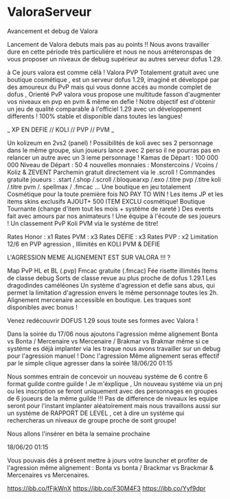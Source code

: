 # ValoraServeur
Avancement et debug de Valora

Lancement de Valora debuts mais pas au points !!
Nous avons travailler dure en cette période très particuliére et nous ne nous arréteronspas de vous proposer un niveaux de debug supérieur au autres serveur dofus 1.29.

à Ce jours valora est comme célà !
Valora PVP Totalement gratuit avec une boutique cosmétique , est un serveur dofus 1.29, imaginé et développé par des amoureux du PvP mais qui vous donne accés au monde complet de dofus , Orienté PvP valora vous propose une multitude fasson d'augmenter vos niveaux en pvp en pvm & même en defie ! 
Notre objectif est d'obtenir un jeu de qualité comparable à l'officiel 1.29 avec un développement differents  ! 100% stable et disponible dans toutes les langues!

_ XP EN DEFIE // KOLI // PVP // PVM _ 

Un kolizeum en 2vs2 (panel) !
Possibilités de koli avec ses 2 personnage dans le même groupe, siun joueurs lance avec 2 perso il ne pourras pas en relancer un autre avec un 3 ieme personnage !
Kamas de Départ : 100 000 000
Niveau de Départ : 50
4 nouvelles monnaies : Monstercoins / Vcoins / Koliz & ZEVENT 
Parchemin gratuit directement via le .scroll !
Commandes gratuite joueurs : .start /.shop /.scroll /.bloquearxp /.exo /.titre pvp /.titre koli /.titre pvm /. spellmax / .fmcac ...
Une boutique en jeu totalement Cosmétique pour la toute première fois NO PAY TO WIN !
Les items JP et les items skins exclusifs AJOUT+ 500 ITEM EXCLU cosmétique!
Boutique Tournante (change d'item tout les mois + systéme de rareté )
Des events fait avec amours par nos animateurs !
Une équipe à l'écoute de ses joueurs !
Un classement PvP Koli PVM via le systéme de titre!

Rates Honor : x1
Rates PVM : x3 
Rates DEFIE : x3 
Rates PVP : x2 
Limitation 12/6 en PVP agression , Illimités en KOLI PVM & DEFIE

 L'AGRESSION MEME ALIGNEMENT EST SUR VALORA !!! ?

Map PvP HL et BL (.pvp)
Fmcac gratuite (.fmcac)
Fée risette illimités
Items de classe debug
Sorts de classe revue au plus proche de dofus 1.29.1 
Les dragodindes caméléones
Un système d'agression et defie sans abus, qui permet la limitation d'agression envers le même personnage toutes les 2h.
Alignement mercenaire accessible en boutique.
Les traques sont disponibles avec bonus !

Venez redécouvrir DOFUS 1.29 sous toute ses formes  avec Valora !

Dans la soirée du 17/06 nous ajoutons l'agression même alignement Bonta vs Bonta / Mercenaire vs Mercenaire / Brakmar vs Brakmar même si ce systéme es déjà implanter via les traque nous avons travailler sur un debug pour l'agression manuel ! Donc l'agression Même alignement seras effectif par le simple clique agresser dans la soirée 
18/06/20  01:15 


Nous sommes entrain de concevoir un nouveau systéme de 6 contre 6 format guilde contre guilde !
Je m'éxplique , Un nouveau systéme via un pnj ou les inscription se feront uniquement avec  des personnages en groupes de 6 joueurs de la même guilde !!! Pas de difference de niveaux les equipe seront pour l'instant implanter aléatoirement  mais nous travaillons aussi sur un systéme de RAPPORT DE LEVEL , cet à dire un systéme qui rechercheras un niveaux de groupe proche de sont groupe!

Nous allons l'insérer en béta la semaine prochaine 

18/06/20  01:15 

Vous  pouvais dés à présent mettre à jours votre launcher  et profiter de l'agression même alignement : Bonta vs bonta / Brackmar vs Brackmar & Mercenaires vs Mercenaires.

https://ibb.co/fFjkWnX
https://ibb.co/F30M4F3
https://ibb.co/Yyf9dpr
